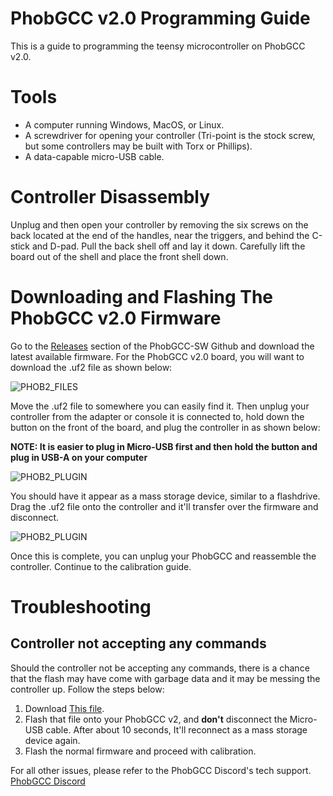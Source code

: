 # PhobGCC v2.0 Programming Guide

This is a guide to programming the teensy microcontroller on PhobGCC v2.0.

# Tools

* A computer running Windows, MacOS, or Linux.
* A screwdriver for opening your controller (Tri-point is the stock screw, but some controllers may be built with Torx or Phillips).
* A data-capable micro-USB cable.

# Controller Disassembly

Unplug and then open your controller by removing the six screws on the back located at the end of the handles, near the triggers, and behind the C-stick and D-pad.
Pull the back shell off and lay it down.
Carefully lift the board out of the shell and place the front shell down.

# Downloading and Flashing The PhobGCC v2.0 Firmware

Go to the [Releases](https://github.com/PhobGCC/PhobGCC-SW/releases) section of the PhobGCC-SW Github and download the latest available firmware. For the PhobGCC v2.0 board, you will want to download the .uf2 file as shown below:

![PHOB2_FILES](https://github.com/PhobGCC/PhobGCC-doc/blob/main/For_Users/Phob_Programming_Guide_Images/phob2_files.PNG?raw=true)

Move the .uf2 file to somewhere you can easily find it. Then unplug your controller from the adapter or console it is connected to, hold down the button on the front of the board, and plug the controller in as shown below:

**NOTE: It is easier to plug in Micro-USB first and then hold the button and plug in USB-A on your computer**

![PHOB2_PLUGIN](https://github.com/PhobGCC/PhobGCC-doc/blob/main/For_Users/Phob_Programming_Guide_Images/phob2_hold.jpg?raw=true)

You should have it appear as a mass storage device, similar to a flashdrive. Drag the .uf2 file onto the controller and it'll transfer over the firmware and disconnect.

![PHOB2_PLUGIN](https://github.com/PhobGCC/PhobGCC-doc/blob/main/For_Users/Phob_Programming_Guide_Images/Phob2_transfer.PNG?raw=true)

Once this is complete, you can unplug your PhobGCC and reassemble the controller. Continue to the calibration guide.

# Troubleshooting

## Controller not accepting any commands

Should the controller not be accepting any commands, there is a chance that the flash may have come with garbage data and it may be messing the controller up. Follow the steps below:

1. Download [This file](https://drive.google.com/file/d/15iXiLqbS9To-jfmHwR3WShfgkgc5nex1/view?usp=sharing).
2. Flash that file onto your PhobGCC v2, and **don't** disconnect the Micro-USB cable. After about 10 seconds, It'll reconnect as a mass storage device again.
3. Flash the normal firmware and proceed with calibration.


For all other issues, please refer to the PhobGCC Discord's tech support.
[PhobGCC Discord](https://discord.gg/yrpUu7mgzm)
